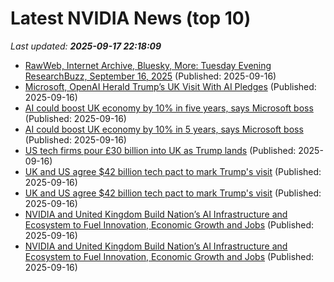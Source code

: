 # Latest NVIDIA News (top 10)
_Last updated: **2025-09-17 22:18:09**_

- [RawWeb, Internet Archive, Bluesky, More: Tuesday Evening ResearchBuzz, September 16, 2025](https://researchbuzz.me/2025/09/16/rawweb-internet-archive-bluesky-more-tuesday-evening-researchbuzz-september-16-2025/) (Published: 2025-09-16)
- [Microsoft, OpenAI Herald Trump’s UK Visit With AI Pledges](https://financialpost.com/pmn/business-pmn/microsoft-openai-herald-trumps-uk-visit-with-ai-pledges) (Published: 2025-09-16)
- [AI could boost UK economy by 10% in five years, says Microsoft boss](https://www.bbc.com/news/articles/c7016ljre03o) (Published: 2025-09-16)
- [AI could boost UK economy by 10% in 5 years, says Microsoft boss](https://www.bbc.co.uk/news/articles/c7016ljre03o) (Published: 2025-09-16)
- [US tech firms pour £30 billion into UK as Trump lands](https://www.politico.eu/article/us-tech-companies-uk-donald-trump-state-visit-openai-nscale-nvidia-stargate/) (Published: 2025-09-16)
- [UK and US agree $42 billion tech pact to mark Trump's visit](https://finance.yahoo.com/news/uk-us-agree-42-billion-213452213.html) (Published: 2025-09-16)
- [UK and US agree $42 billion tech pact to mark Trump's visit](https://www.channelnewsasia.com/business/uk-and-us-agree-42-billion-tech-pact-mark-trumps-visit-5352911) (Published: 2025-09-16)
- [NVIDIA and United Kingdom Build Nation’s AI Infrastructure and Ecosystem to Fuel Innovation, Economic Growth and Jobs](https://www.globenewswire.com/news-release/2025/09/16/3151294/0/en/NVIDIA-and-United-Kingdom-Build-Nation-s-AI-Infrastructure-and-Ecosystem-to-Fuel-Innovation-Economic-Growth-and-Jobs.html) (Published: 2025-09-16)
- [NVIDIA and United Kingdom Build Nation’s AI Infrastructure and Ecosystem to Fuel Innovation, Economic Growth and Jobs](https://nvidianews.nvidia.com/news/nvidia-and-united-kingdom-build-nations-ai-infrastructure-and-ecosystem-to-fuel-innovation-economic-growth-and-jobs) (Published: 2025-09-16)
